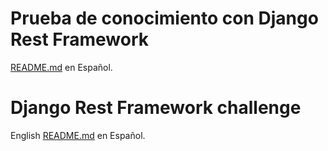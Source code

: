 # Prueba de conocimiento con Django Rest Framework

[README.md](documentation/spanish/README.md) en Español. 

# Django Rest Framework challenge

English [README.md](documentation/english/README.md) en Español. 
